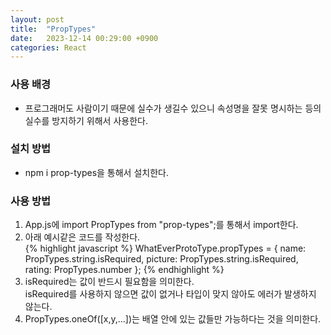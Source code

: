 ```yaml
---
layout: post
title:  "PropTypes"
date:   2023-12-14 00:29:00 +0900
categories: React
---
```


### 사용 배경

- 프로그래머도 사람이기 때문에 실수가 생길수 있으니 속성명을 잘못 명시하는 등의 실수를 방지하기 위해서 사용한다.

### 설치 방법

- npm i prop-types을 통해서 설치한다.

### 사용 방법


1. App.js에 import PropTypes from "prop-types";를 통해서 import한다.
2. 아래 예시같은 코드를 작성한다.  
{% highlight javascript %}
WhatEverProtoType.propTypes = {
    name: PropTypes.string.isRequired,
    picture: PropTypes.string.isRequired,
    rating: PropTypes.number
  };
{% endhighlight %}
3. isRequired는 값이 반드시 필요함을 의미한다.  
isRequired를 사용하지 않으면 값이 없거나 타입이 맞지 않아도 에러가 발생하지 않는다.
4. PropTypes.oneOf([x,y,...])는 배열 안에 있는 값들만 가능하다는 것을 의미한다.